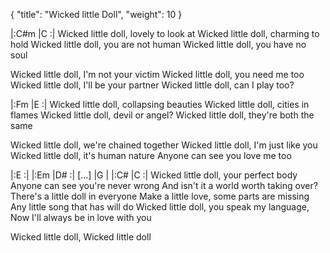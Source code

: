 {
  "title": "Wicked little Doll",
  "weight": 10
}

|:C#m   |C   :|
Wicked little doll, lovely to look at
Wicked little doll, charming to hold
Wicked little doll, you are not human
Wicked little doll, you have no soul

Wicked little doll, I'm not your victim
Wicked little doll, you need me too
Wicked little doll, I'll be your partner
Wicked little doll, can I play too?

|:Fm   |E   :|
Wicked little doll, collapsing beauties
Wicked little doll, cities in flames
Wicked little doll, devil or angel?
Wicked little doll, they're both the same

Wicked little doll, we're chained together
Wicked little doll, I'm just like you
Wicked little doll, it's human nature
Anyone can see you love me too

|:E   :|
|:Em   |D#   :|
[...]  |G   |
|:C#   |C    :|
Wicked little doll, your perfect body
Anyone can see you're never wrong
And isn't it a world worth taking over?
There's a little doll in everyone
Make a little love, some parts are missing
Any little song that has will do
Wicked little doll, you speak my language,
Now I'll always be in love with you

Wicked little doll, Wicked little doll
